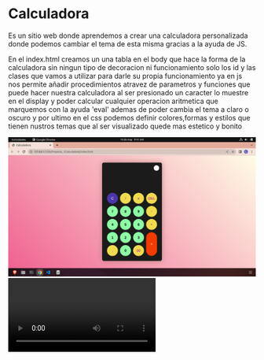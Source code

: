 # Calculadora

Es un sitio web donde aprendemos a crear  una calculadora personalizada donde podemos cambiar el tema de esta misma gracias a la ayuda de JS.

En el index.html creamos un una tabla en el body que hace la forma de la calculadora sin ningun tipo de decoracion ni funcionamiento solo los id y las clases que vamos a utilizar para darle su propia funcionamiento ya en js nos permite añadir procedimientos atravez de parametros y funciones que puede hacer nuestra calculadora al ser presionado un caracter lo muestre en el display y poder calcular cualquier operacion aritmetica que marquemos con la ayuda 'eval' ademas de poder cambia el tema a claro o oscuro y por ultimo en el css podemos definir colores,formas y estilos que tienen nustros temas  que al ser visualizado quede mas estetico y bonito

![calculator.png](/Proyecto_1(Calculadora)/img/calculator.png)
![calculator.webm](/Proyecto_1(Calculadora)/img/calculator.webm)



